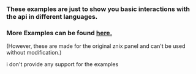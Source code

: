 <h3>These examples are just to show you basic interactions with the api in different languages.</h1>

<h3>More Examples can be found <a href="https://github.com/anditv21/panel/issues/7/">here.</a></h3>
<p>(However, these are made for the original znix panel and can't be used without modification.)</p>
<p>i don't provide any support for the examples</p>
